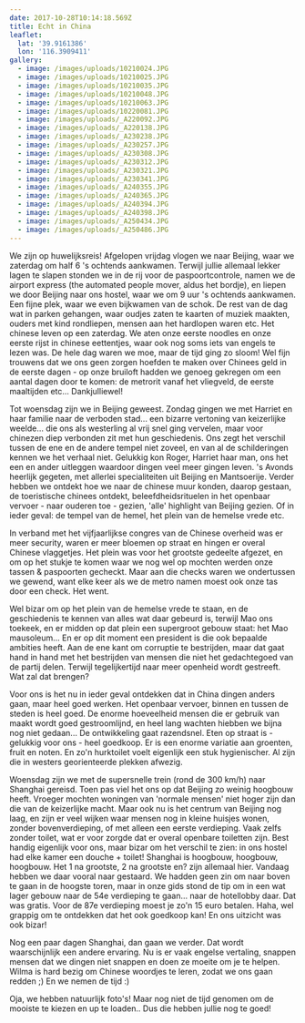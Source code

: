 ```yaml
---
date: 2017-10-28T10:14:18.569Z
title: Echt in China
leaflet:
  lat: '39.9161386'
  lon: '116.3909411'
gallery:
  - image: /images/uploads/10210024.JPG
  - image: /images/uploads/10210025.JPG
  - image: /images/uploads/10210035.JPG
  - image: /images/uploads/10210048.JPG
  - image: /images/uploads/10210063.JPG
  - image: /images/uploads/10220081.JPG
  - image: /images/uploads/_A220092.JPG
  - image: /images/uploads/_A220138.JPG
  - image: /images/uploads/_A230238.JPG
  - image: /images/uploads/_A230257.JPG
  - image: /images/uploads/_A230308.JPG
  - image: /images/uploads/_A230312.JPG
  - image: /images/uploads/_A230321.JPG
  - image: /images/uploads/_A230341.JPG
  - image: /images/uploads/_A240355.JPG
  - image: /images/uploads/_A240365.JPG
  - image: /images/uploads/_A240394.JPG
  - image: /images/uploads/_A240398.JPG
  - image: /images/uploads/_A250434.JPG
  - image: /images/uploads/_A250486.JPG
---
```

We zijn op huwelijksreis! Afgelopen vrijdag vlogen we naar Beijing, waar we zaterdag om half 6 's ochtends aankwamen. Terwijl jullie allemaal lekker lagen te slapen stonden we in de rij voor de paspoortcontrole, namen we de airport express (the automated people mover, aldus het bordje), en liepen we door Beijing naar ons hostel, waar we om 9 uur 's ochtends aankwamen. Een fijne plek, waar we even bijkwamen van de schok. De rest van de dag wat in parken gehangen, waar oudjes zaten te kaarten of muziek maakten, ouders met kind rondliepen, mensen aan het hardlopen waren etc. Het chinese leven op een zaterdag. We aten onze eerste noodles en onze eerste rijst in chinese eettentjes, waar ook nog soms iets van engels te lezen was. De hele dag waren we moe, maar de tijd ging zo sloom! Wel fijn trouwens dat we ons geen zorgen hoefden te maken over Chinees geld in de eerste dagen - op onze bruiloft hadden we genoeg gekregen om een aantal dagen door te komen: de metrorit vanaf het vliegveld, de eerste maaltijden etc... Dankjulliewel!

Tot woensdag zijn we in Beijing geweest. Zondag gingen we met Harriet en haar familie naar de verboden stad... een bizarre vertoning van keizerlijke weelde... die ons als westerling al vrij snel ging vervelen, maar voor chinezen diep verbonden zit met hun geschiedenis. Ons zegt het verschil tussen de ene en de andere tempel niet zoveel, en van al de schilderingen kennen we het verhaal niet. Gelukkig kon Roger, Harriet haar man, ons het een en ander uitleggen waardoor dingen veel meer gingen leven. 's Avonds heerlijk gegeten, met allerlei specialiteiten uit Beijing en Mantsoerije. Verder hebben we ontdekt hoe we naar de chinese muur konden, daarop gestaan, de toeristische chinees ontdekt, beleefdheidsrituelen in het openbaar vervoer - naar ouderen toe - gezien, 'alle' highlight van Beijing gezien. Of in ieder geval: de tempel van de hemel, het plein van de hemelse vrede etc. 

In verband met het vijfjaarlijkse congres van de Chinese overheid was er meer security, waren er meer bloemen op straat en hingen er overal Chinese vlaggetjes. Het plein was voor het grootste gedeelte afgezet, en om op het stukje te komen waar we nog wel op mochten werden onze tassen & paspoorten gecheckt. Maar aan die checks waren we ondertussen we gewend, want elke keer als we de metro namen moest ook onze tas door een check. Het went. 

Wel bizar om op het plein van de hemelse vrede te staan, en de geschiedenis te kennen van alles wat daar gebeurd is, terwijl Mao ons toekeek, en er midden op dat plein een supergroot gebouw staat: het Mao mausoleum... En er op dit moment een president is die ook bepaalde ambities heeft. Aan de ene kant om corruptie te bestrijden, maar dat gaat hand in hand met het bestrijden van mensen die niet het gedachtegoed van de partij delen. Terwijl tegelijkertijd naar meer openheid wordt gestreeft. Wat zal dat brengen?

Voor ons is het nu in ieder geval ontdekken dat in China dingen anders gaan, maar heel goed werken. Het openbaar vervoer, binnen en tussen de steden is heel goed. De enorme hoeveelheid mensen die er gebruik van maakt wordt goed gestroomlijnd, en heel lang wachten hiebben we bijna nog niet gedaan... De ontwikkeling gaat razendsnel. Eten op straat is - gelukkig voor ons - heel goedkoop. Er is een enorme variatie aan groenten, fruit en noten. En zo'n hurktoilet voelt eigenlijk een stuk hygienischer. Al zijn die in westers georienteerde plekken afwezig. 

Woensdag zijn we met de supersnelle trein (rond de 300 km/h) naar Shanghai gereisd. Toen pas viel het ons op dat Beijing zo weinig hoogbouw heeft. Vroeger mochten woningen van 'normale mensen' niet hoger zijn dan die van de keizerlijke macht. Maar ook nu is het centrum van Beijing nog laag, en zijn er veel wijken waar mensen nog in kleine huisjes wonen, zonder bovenverdieping, of met alleen een eerste verdieping. Vaak zelfs zonder toilet, wat er voor zorgde dat er overal openbare toiletten zijn. Best handig eigenlijk voor ons, maar bizar om het verschil te zien: in ons hostel had elke kamer een douche + toilet! Shanghai is hoogbouw, hoogbouw, hoogbouw. Het 1 na grootste, 2 na grootste en? zijn allemaal hier. Vandaag hebben we daar vooral naar gestaard. We hadden geen zin om naar boven te gaan in de hoogste toren, maar in onze gids stond de tip om in een wat lager gebouw naar de 54e verdieping te gaan... naar de hotellobby daar. Dat was gratis. Voor de 87e verdieping moest je zo'n 15 euro betalen. Haha, wel grappig om te ontdekken dat het ook goedkoop kan! En ons uitzicht was ook bizar!

Nog een paar dagen Shanghai, dan gaan we verder. Dat wordt waarschijnlijk een andere ervaring. Nu is er vaak engelse vertaling, snappen mensen dat we dingen niet snappen en doen ze moeite om je te helpen. Wilma is hard bezig om Chinese woordjes te leren, zodat we ons gaan redden ;) En we nemen de tijd :)

Oja, we hebben natuurlijk foto's! Maar nog niet de tijd genomen om de mooiste te kiezen en up te loaden.. Dus die hebben jullie nog te goed!
